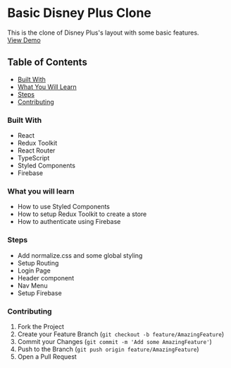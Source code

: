 # Basic Disney Plus Clone

This is the clone of Disney Plus's layout with some basic features.<br>
<a href="https://github.com/github_username/repo_name">View Demo</a>

<!-- TABLE OF CONTENTS -->

## Table of Contents

- [Built With](#built-with)
- [What You Will Learn](#what-you-will-learn)
- [Steps](#steps)
- [Contributing](#contributing)

### Built With

- React
- Redux Toolkit
- React Router
- TypeScript
- Styled Components
- Firebase

### What you will learn

- How to use Styled Components
- How to setup Redux Toolkit to create a store
- How to authenticate using Firebase

### Steps

- Add normalize.css and some global styling
- Setup Routing
- Login Page
- Header component
- Nav Menu
- Setup Firebase

### Contributing

1. Fork the Project
2. Create your Feature Branch (`git checkout -b feature/AmazingFeature`)
3. Commit your Changes (`git commit -m 'Add some AmazingFeature'`)
4. Push to the Branch (`git push origin feature/AmazingFeature`)
5. Open a Pull Request
